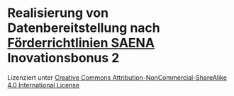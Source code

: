 Realisierung von Datenbereitstellung nach [Förderrichtlinien SAENA](https://fs.egov.sachsen.de/formserv/findform?shortname=sab61491&areashortname=sab) Inovationsbonus 2
====
Lizenziert unter [Creative Commons Attribution-NonCommercial-ShareAlike 4.0 International License](http://creativecommons.org/licenses/by-nc-sa/4.0/)
